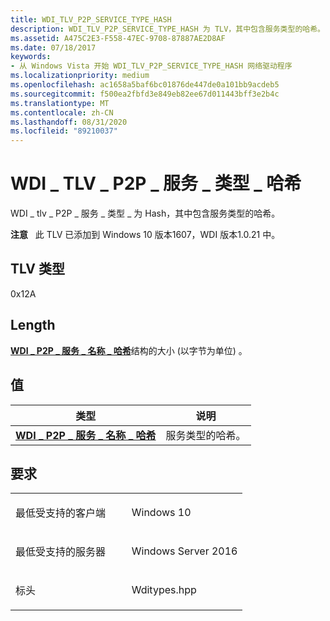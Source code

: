 ```yaml
---
title: WDI_TLV_P2P_SERVICE_TYPE_HASH
description: WDI_TLV_P2P_SERVICE_TYPE_HASH 为 TLV，其中包含服务类型的哈希。
ms.assetid: A475C2E3-F558-47EC-9708-87887AE2D8AF
ms.date: 07/18/2017
keywords:
- 从 Windows Vista 开始 WDI_TLV_P2P_SERVICE_TYPE_HASH 网络驱动程序
ms.localizationpriority: medium
ms.openlocfilehash: ac1658a5baf6bc01876de447de0a101bb9acdeb5
ms.sourcegitcommit: f500ea2fbfd3e849eb82ee67d011443bff3e2b4c
ms.translationtype: MT
ms.contentlocale: zh-CN
ms.lasthandoff: 08/31/2020
ms.locfileid: "89210037"
---
```

# <a name="wdi_tlv_p2p_service_type_hash"></a>WDI \_ TLV \_ P2P \_ 服务 \_ 类型 \_ 哈希


WDI \_ tlv \_ P2P \_ 服务 \_ 类型 \_ 为 Hash，其中包含服务类型的哈希。

**注意**   此 TLV 已添加到 Windows 10 版本1607，WDI 版本1.0.21 中。

 

## <a name="tlv-type"></a>TLV 类型


0x12A

## <a name="length"></a>Length


[**WDI \_ P2P \_ 服务 \_ 名称 \_ 哈希**](/windows-hardware/drivers/ddi/dot11wdi/ns-dot11wdi-_wdi_p2p_service_name_hash)结构的大小 (以字节为单位) 。

## <a name="values"></a>值


| 类型                                                                    | 说明               |
|-------------------------------------------------------------------------|---------------------------|
| [**WDI \_ P2P \_ 服务 \_ 名称 \_ 哈希**](/windows-hardware/drivers/ddi/dot11wdi/ns-dot11wdi-_wdi_p2p_service_name_hash) | 服务类型的哈希。 |

 

<a name="requirements"></a>要求
------------

<table>
<colgroup>
<col width="50%" />
<col width="50%" />
</colgroup>
<tbody>
<tr class="odd">
<td><p>最低受支持的客户端</p></td>
<td><p>Windows 10</p></td>
</tr>
<tr class="even">
<td><p>最低受支持的服务器</p></td>
<td><p>Windows Server 2016</p></td>
</tr>
<tr class="odd">
<td><p>标头</p></td>
<td>Wditypes.hpp</td>
</tr>
</tbody>
</table>

 

